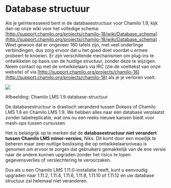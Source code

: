 # Database structuur

Als je geïnteresseerd bent in de databasestructuur voor Chamilo 1.9, kijk dan op onze wiki voor het volledige schema: [http://support.chamilo.org/projects/chamilo-18/wiki/Database_schema](http://support.chamilo.org/projects/chamilo-18/wiki/Database_schema) . Weet gewoon dat er ongeveer 180 tafels zijn, met veel onderlinge verbindingen, dus zorg ervoor dat u het goed doet voordat u ermee probeert te knoeien. Er zijn verschillende mechanismen om plug-ins te ontwikkelen op basis van de huidige structuur, zonder deze te wijzigen. Neem contact op met de ontwikkelaars via IRC (zie de voettekst van onze website) of via [http://support.chamilo.org/projects/chamilo-18](http://support.chamilo.org/projects/chamilo-18) als je je verloren voelt.

![](../../.gitbook/assets/images51%20%281%29.png)
 
 
Afbeelding:  Chamilo LMS 1.9 database-structuur

De databasestructuur is drastisch veranderd tussen Dokeos of Chamilo LMS 1.8 en Chamilo LMS 1.9. We hebben alles naar één database verplaatst zonder tabelreplicatie, wat ons nu een reeks nieuwe kansen biedt voor mash-ups tussen cursussen.

Het is belangrijk op te merken dat de <strong>databasestructuur niet verandert tussen Chamilo LMS minor-versies,</strong> Niks. Dit komt door een moeilijk te beheren maar zeer nuttige beslissing die op ontwikkelaarsniveau is genomen om ervoor te zorgen dat gebruikers gemakkelijk van de ene versie naar de andere kunnen upgraden zonder het risico te lopen gegevensverlies of verslechtering te veroorzaken.

Dus als u een Chamilo LMS 1.11.0-installatie heeft, kunt u eenvoudig upgraden naar 1.11.2, 1.11.4, 1.11.6, 1.11.8, 1.11.10 of 1.11.12 en uw database structuur zal helemaal niet veranderen.
